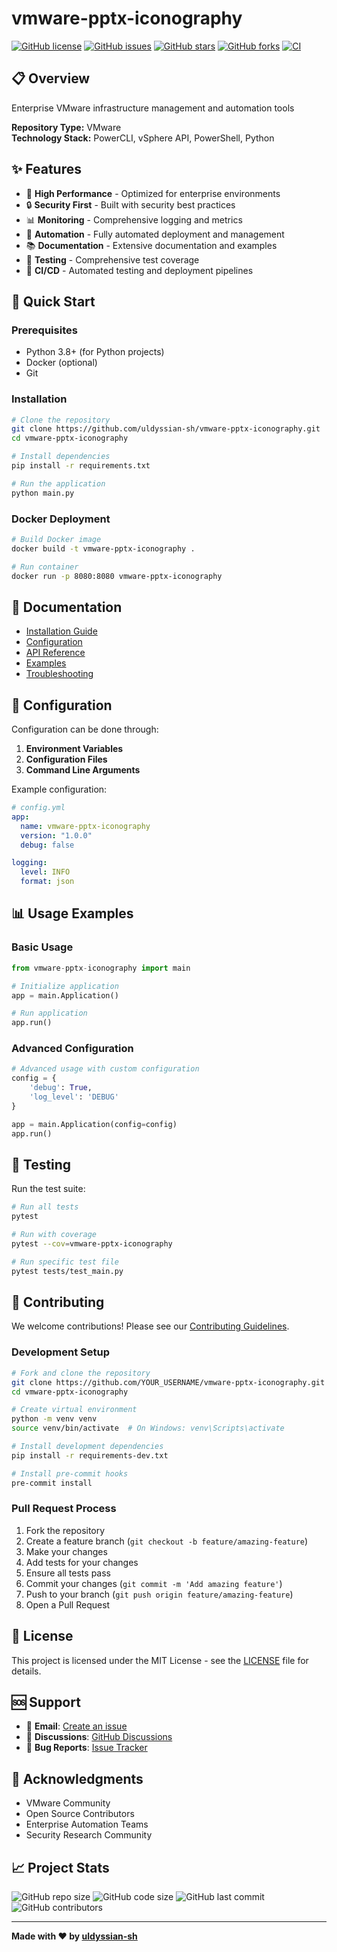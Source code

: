 # vmware-pptx-iconography

[![GitHub license](https://img.shields.io/github/license/uldyssian-sh/vmware-pptx-iconography)](https://github.com/uldyssian-sh/vmware-pptx-iconography/blob/main/LICENSE)
[![GitHub issues](https://img.shields.io/github/issues/uldyssian-sh/vmware-pptx-iconography)](https://github.com/uldyssian-sh/vmware-pptx-iconography/issues)
[![GitHub stars](https://img.shields.io/github/stars/uldyssian-sh/vmware-pptx-iconography)](https://github.com/uldyssian-sh/vmware-pptx-iconography/stargazers)
[![GitHub forks](https://img.shields.io/github/forks/uldyssian-sh/vmware-pptx-iconography)](https://github.com/uldyssian-sh/vmware-pptx-iconography/network)
[![CI](https://github.com/uldyssian-sh/vmware-pptx-iconography/workflows/CI/badge.svg)](https://github.com/uldyssian-sh/vmware-pptx-iconography/actions)

## 📋 Overview

Enterprise VMware infrastructure management and automation tools

**Repository Type:** VMware  
**Technology Stack:** PowerCLI, vSphere API, PowerShell, Python

## ✨ Features

- 🚀 **High Performance** - Optimized for enterprise environments
- 🔒 **Security First** - Built with security best practices
- 📊 **Monitoring** - Comprehensive logging and metrics
- 🔧 **Automation** - Fully automated deployment and management
- 📚 **Documentation** - Extensive documentation and examples
- 🧪 **Testing** - Comprehensive test coverage
- 🔄 **CI/CD** - Automated testing and deployment pipelines

## 🚀 Quick Start

### Prerequisites

- Python 3.8+ (for Python projects)
- Docker (optional)
- Git

### Installation

```bash
# Clone the repository
git clone https://github.com/uldyssian-sh/vmware-pptx-iconography.git
cd vmware-pptx-iconography

# Install dependencies
pip install -r requirements.txt

# Run the application
python main.py
```

### Docker Deployment

```bash
# Build Docker image
docker build -t vmware-pptx-iconography .

# Run container
docker run -p 8080:8080 vmware-pptx-iconography
```

## 📖 Documentation

- [Installation Guide](docs/installation.md)
- [Configuration](docs/configuration.md)
- [API Reference](docs/api.md)
- [Examples](examples/)
- [Troubleshooting](docs/troubleshooting.md)

## 🔧 Configuration

Configuration can be done through:

1. **Environment Variables**
2. **Configuration Files**
3. **Command Line Arguments**

Example configuration:

```yaml
# config.yml
app:
  name: vmware-pptx-iconography
  version: "1.0.0"
  debug: false

logging:
  level: INFO
  format: json
```

## 📊 Usage Examples

### Basic Usage

```python
from vmware-pptx-iconography import main

# Initialize application
app = main.Application()

# Run application
app.run()
```

### Advanced Configuration

```python
# Advanced usage with custom configuration
config = {
    'debug': True,
    'log_level': 'DEBUG'
}

app = main.Application(config=config)
app.run()
```

## 🧪 Testing

Run the test suite:

```bash
# Run all tests
pytest

# Run with coverage
pytest --cov=vmware-pptx-iconography

# Run specific test file
pytest tests/test_main.py
```

## 🤝 Contributing

We welcome contributions! Please see our [Contributing Guidelines](CONTRIBUTING.md).

### Development Setup

```bash
# Fork and clone the repository
git clone https://github.com/YOUR_USERNAME/vmware-pptx-iconography.git
cd vmware-pptx-iconography

# Create virtual environment
python -m venv venv
source venv/bin/activate  # On Windows: venv\Scripts\activate

# Install development dependencies
pip install -r requirements-dev.txt

# Install pre-commit hooks
pre-commit install
```

### Pull Request Process

1. Fork the repository
2. Create a feature branch (`git checkout -b feature/amazing-feature`)
3. Make your changes
4. Add tests for your changes
5. Ensure all tests pass
6. Commit your changes (`git commit -m 'Add amazing feature'`)
7. Push to your branch (`git push origin feature/amazing-feature`)
8. Open a Pull Request

## 📄 License

This project is licensed under the MIT License - see the [LICENSE](LICENSE) file for details.

## 🆘 Support

- 📧 **Email**: [Create an issue](https://github.com/uldyssian-sh/vmware-pptx-iconography/issues/new)
- 💬 **Discussions**: [GitHub Discussions](https://github.com/uldyssian-sh/vmware-pptx-iconography/discussions)
- 🐛 **Bug Reports**: [Issue Tracker](https://github.com/uldyssian-sh/vmware-pptx-iconography/issues)

## 🙏 Acknowledgments

- VMware Community
- Open Source Contributors
- Enterprise Automation Teams
- Security Research Community

## 📈 Project Stats

![GitHub repo size](https://img.shields.io/github/repo-size/uldyssian-sh/vmware-pptx-iconography)
![GitHub code size](https://img.shields.io/github/languages/code-size/uldyssian-sh/vmware-pptx-iconography)
![GitHub last commit](https://img.shields.io/github/last-commit/uldyssian-sh/vmware-pptx-iconography)
![GitHub contributors](https://img.shields.io/github/contributors/uldyssian-sh/vmware-pptx-iconography)

---

**Made with ❤️ by [uldyssian-sh](https://github.com/uldyssian-sh)**
<!-- Deployment trigger Wed Sep 17 22:40:51 CEST 2025 -->
